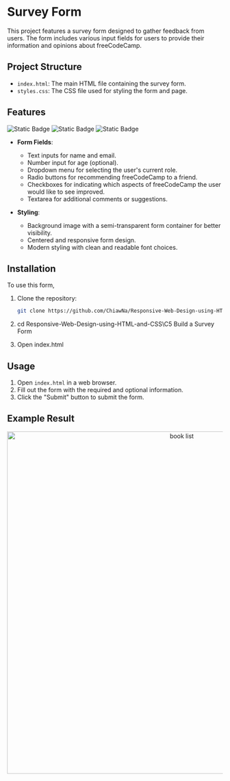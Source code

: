 # Survey Form

This project features a survey form designed to gather feedback from users. The form includes various input fields for users to provide their information and opinions about freeCodeCamp.

## Project Structure

- `index.html`: The main HTML file containing the survey form.
- `styles.css`: The CSS file used for styling the form and page.

## Features
![Static Badge](https://img.shields.io/badge/HTML5-%23E34F26?style=for-the-badge&logo=HTML5&logoColor=white)
![Static Badge](https://img.shields.io/badge/CSS3-1572B6?style=for-the-badge&logo=CSS3&logoColor=white)
![Static Badge](https://img.shields.io/badge/freecodecamp-0A0A23?style=for-the-badge&logo=freecodecamp&logoColor=white)

- **Form Fields**: 
  - Text inputs for name and email.
  - Number input for age (optional).
  - Dropdown menu for selecting the user's current role.
  - Radio buttons for recommending freeCodeCamp to a friend.
  - Checkboxes for indicating which aspects of freeCodeCamp the user would like to see improved.
  - Textarea for additional comments or suggestions.

- **Styling**:
  - Background image with a semi-transparent form container for better visibility.
  - Centered and responsive form design.
  - Modern styling with clean and readable font choices.

## Installation

To use this form, 

1. Clone the repository:
   ```bash
   git clone https://github.com/ChiawNa/Responsive-Web-Design-using-HTML-and-CSS.git

2. cd Responsive-Web-Design-using-HTML-and-CSS\C5 Build a Survey Form
   
3. Open index.html

## Usage

1. Open `index.html` in a web browser.
2. Fill out the form with the required and optional information.
3. Click the "Submit" button to submit the form.

## Example Result
<div align="center">
  <img src="https://github.com/user-attachments/assets/ce68e697-6945-4b75-825a-b5c9a02fb2e6" alt="book list" width="800" />
</div>
